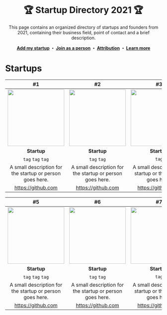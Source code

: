<div align="center">

<h1> 🏆 Startup Directory 2021 🏆 </h1>

<p>This page contains an organized directory of startups and founders from 2021, containing their business field, point of contact and a brief description.</p>

<p><b><a href="#">Add my startup</a> 
 ・ <a href="#">Join as a person</a> 
 ・ <a href="#">Attribution</a>  
 ・ <a href="#">Learn more </a>
</b></p>

</div>

# Startups

| **#1** |**#2** |**#3** |**#4** 
| :--: | :--: | :--: | :--: 
| <img src='http://via.placeholder.com/150' width='182' height='182'> | <img src='http://via.placeholder.com/150' width='182' height='182'> | <img src='http://via.placeholder.com/150' width='182' height='182'> | <img src='http://via.placeholder.com/150' width='182' height='182'> 
|**Startup** |**Startup** |**Startup** |**Startup** 
| `tag` `tag` `tag` | `tag` `tag` | `tag` | `tag` `tag` `tag` `tag`
| A small description for the startup or person goes here.  | A small description for the startup or person goes here. | A small description for startup or the person goes here. | A small description for the startup or person goes here. 
| https://github.com | https://github.com | https://github.com | https://github.com 

|**#5** |**#6**|**#7** |**#8**
| :--: | :--: | :--: | :--: 
| <img src='http://via.placeholder.com/150' width='182' height='182'> | <img src='http://via.placeholder.com/150' width='182' height='182'> | <img src='http://via.placeholder.com/150' width='182' height='182'> | <img src='http://via.placeholder.com/150' width='182' height='182'> 
|**Startup** |**Startup** |**Startup** |**Startup** 
| `tag` `tag` `tag` | `tag` `tag` | `tag` | `tag` `tag` `tag` `tag`
| A small description for the startup or person goes here.  | A small description for the startup or person goes here. | A small description for startup or the person goes here. | A small description for the startup or person goes here. 
| https://github.com | https://github.com | https://github.com | https://github.com 
